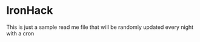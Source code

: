# IronHack 

This is just a sample read me file that will be randomly updated every night with a cron 
